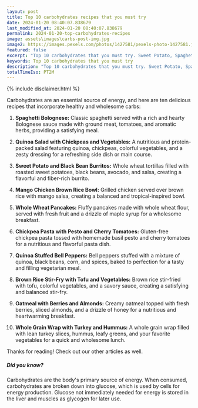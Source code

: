 ```yaml
---
layout: post
title: Top 10 carbohydrates recipes that you must try
date: 2024-01-20 08:40:07.838679
last_modified_at: 2024-01-20 08:40:07.838679
permalink: 2024-01-20-top-carbohydrates-recipes
image: assets\images\carbs-post-img.jpg
image2: https://images.pexels.com/photos/1427581/pexels-photo-1427581.jpeg?auto=compress&cs=tinysrgb&h=650&w=940
featured: false
excerpt: "Top 10 carbohydrates that you must try. Sweet Potato, Spaghetti, mango chicken made it to our top 10 list. Click to read the remaining list."
keywords: Top 10 carbohydrates that you must try
description: "Top 10 carbohydrates that you must try. Sweet Potato, Spaghetti, mango chicken made it to our top 10 list. Click to read the remaining list."
totalTimeIso: PT2M
---
```

{% include disclaimer.html %}

Carbohydrates are an essential source of energy, and here are ten delicious recipes that incorporate healthy and wholesome carbs:

1. **Spaghetti Bolognese:**
   Classic spaghetti served with a rich and hearty Bolognese sauce made with ground meat, tomatoes, and aromatic herbs, providing a satisfying meal.

2. **Quinoa Salad with Chickpeas and Vegetables:**
   A nutritious and protein-packed salad featuring quinoa, chickpeas, colorful vegetables, and a zesty dressing for a refreshing side dish or main course.

3. **Sweet Potato and Black Bean Burritos:**
   Whole wheat tortillas filled with roasted sweet potatoes, black beans, avocado, and salsa, creating a flavorful and fiber-rich burrito.

4. **Mango Chicken Brown Rice Bowl:**
   Grilled chicken served over brown rice with mango salsa, creating a balanced and tropical-inspired bowl.

5. **Whole Wheat Pancakes:**
   Fluffy pancakes made with whole wheat flour, served with fresh fruit and a drizzle of maple syrup for a wholesome breakfast.

6. **Chickpea Pasta with Pesto and Cherry Tomatoes:**
   Gluten-free chickpea pasta tossed with homemade basil pesto and cherry tomatoes for a nutritious and flavorful pasta dish.

7. **Quinoa Stuffed Bell Peppers:**
   Bell peppers stuffed with a mixture of quinoa, black beans, corn, and spices, baked to perfection for a tasty and filling vegetarian meal.

8. **Brown Rice Stir-Fry with Tofu and Vegetables:**
   Brown rice stir-fried with tofu, colorful vegetables, and a savory sauce, creating a satisfying and balanced stir-fry.

9. **Oatmeal with Berries and Almonds:**
   Creamy oatmeal topped with fresh berries, sliced almonds, and a drizzle of honey for a nutritious and heartwarming breakfast.

10. **Whole Grain Wrap with Turkey and Hummus:**
    A whole grain wrap filled with lean turkey slices, hummus, leafy greens, and your favorite vegetables for a quick and wholesome lunch.

Thanks for reading! Check out our other articles as well.

<div class="card" style="margin-bottom:1rem">
  <div class="card-body">
    <h5 class="card-title">Did you know?</h5>
    <p class="card-text">Carbohydrates are the body's primary source of energy. When consumed, carbohydrates are broken down into glucose, which is used by cells for energy production. Glucose not immediately needed for energy is stored in the liver and muscles as glycogen for later use.</p>
  </div>
</div>